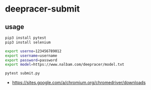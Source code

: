 # deepracer-submit

## usage

```bash
pip3 install pytest
pip3 install selenium

export userno=123456789012
export username=username
export password=password
export model=https://www.nalbam.com/deepracer/model.txt

pytest submit.py
```

* https://sites.google.com/a/chromium.org/chromedriver/downloads
